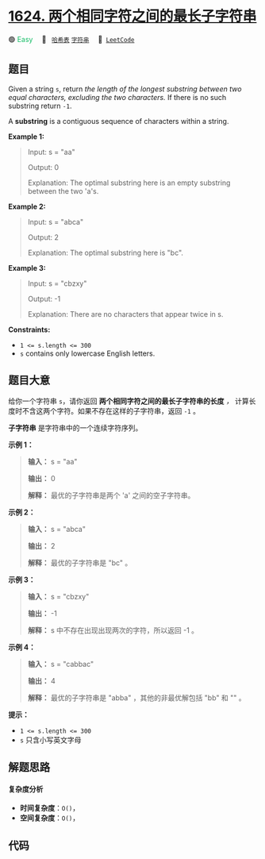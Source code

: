 # [1624. 两个相同字符之间的最长子字符串](https://leetcode.com/problems/largest-substring-between-two-equal-characters)

🟢 <font color=#15bd66>Easy</font>&emsp; 🔖&ensp; [`哈希表`](/tag/hash-table.md) [`字符串`](/tag/string.md)&emsp; 🔗&ensp;[`LeetCode`](https://leetcode.com/problems/largest-substring-between-two-equal-characters)

## 题目

Given a string `s`, return _the length of the longest substring between two
equal characters, excluding the two characters._ If there is no such substring
return `-1`.

A **substring** is a contiguous sequence of characters within a string.



**Example 1:**

> Input: s = "aa"
> 
> Output: 0
> 
> Explanation: The optimal substring here is an empty substring between the two 'a's.

**Example 2:**

> Input: s = "abca"
> 
> Output: 2
> 
> Explanation: The optimal substring here is "bc".

**Example 3:**

> Input: s = "cbzxy"
> 
> Output: -1
> 
> Explanation: There are no characters that appear twice in s.

**Constraints:**

  * `1 <= s.length <= 300`
  * `s` contains only lowercase English letters.


## 题目大意

给你一个字符串 `s`，请你返回 **两个相同字符之间的最长子字符串的长度** _，_ 计算长度时不含这两个字符。如果不存在这样的子字符串，返回 `-1`
。

**子字符串** 是字符串中的一个连续字符序列。

**示例 1：**

> 
> 
> 
> 
> 
> **输入：** s = "aa"
> 
> **输出：** 0
> 
> **解释：** 最优的子字符串是两个 'a' 之间的空子字符串。

**示例 2：**

> 
> 
> 
> 
> 
> **输入：** s = "abca"
> 
> **输出：** 2
> 
> **解释：** 最优的子字符串是 "bc" 。
> 
> 

**示例 3：**

> 
> 
> 
> 
> 
> **输入：** s = "cbzxy"
> 
> **输出：** -1
> 
> **解释：** s 中不存在出现出现两次的字符，所以返回 -1 。
> 
> 

**示例 4：**

> 
> 
> 
> 
> 
> **输入：** s = "cabbac"
> 
> **输出：** 4
> 
> **解释：** 最优的子字符串是 "abba" ，其他的非最优解包括 "bb" 和 "" 。
> 
> 

**提示：**

  * `1 <= s.length <= 300`
  * `s` 只含小写英文字母


## 解题思路

#### 复杂度分析

- **时间复杂度**：`O()`，
- **空间复杂度**：`O()`，

## 代码

```javascript

```
